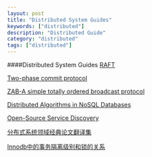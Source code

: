 ```yaml
---
layout: post
title: "Distributed System Guides"
keywords: ["distributed"]
description: "Distributed Guide"
category: "distributed"
tags: ["distributed"]
---
```

####Distributed System Guides
[RAFT](http://raftconsensus.github.io/#implementations)

[Two-phase commit protocol](https://en.wikipedia.org/wiki/Two-phase_commit_protocol)

[ZAB-A simple totally ordered broadcast protocol]()

[Distributed Algorithms in NoSQL
Databases](https://highlyscalable.wordpress.com/2012/09/18/distributed-algorithms-in-nosql-databases/)

[Open-Source Service Discovery](http://jasonwilder.com/blog/2014/02/04/service-discovery-in-the-cloud/)

[分布式系统领域经典论文翻译集](http://duanple.blog.163.com/blog/static/709717672011330101333271/)

[Innodb中的事务隔离级别和锁的关系](http://tech.meituan.com/innodb-lock.html)
